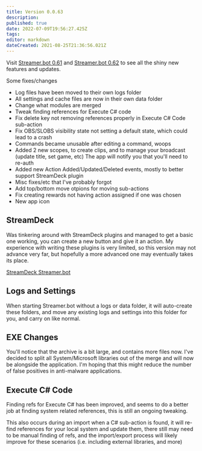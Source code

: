```yaml
---
title: Version 0.0.63
description: 
published: true
date: 2022-07-09T19:56:27.425Z
tags: 
editor: markdown
dateCreated: 2021-08-25T21:36:56.021Z
---
```


Visit [Streamer.bot 0.61](Version-0.61) and [Streamer.bot 0.62](Version-0.62) to see all the shiny new features and updates.

Some fixes/changes

* Log files have been moved to their own logs folder
* All settings and cache files are now in their own data folder
* Change what modules are merged
* Tweak finding references for Execute C# code
* Fix delete key not removing references properly in Execute C# Code sub-action
* Fix OBS/SLOBS visibility state not setting a default state, which could lead to a crash
* Commands became unusable after editing a command, woops
* Added 2 new scopes, to create clips, and to manage your broadcast (update title, set game, etc)  The app will notify you that you'll need to re-auth
* Added new Action Added/Updated/Deleted events, mostly to better support StreamDeck plugin
* Misc fixes/etc that I've probably forgot
* Add top/bottom move otpions for moving sub-actions
* Fix creating rewards not having action assigned if one was chosen
* New app icon

## StreamDeck
Was tinkering around with StreamDeck plugins and managed to get a basic one working, you can create a new button and give it an action.  My experience with writing these plugins is very limited, so this version may not advance very far, but hopefully a more advanced one may eventually takes its place.

[StreamDeck Streamer.bot](https://github.com/nate1280/streamdeck-Streamer.bot)

## Logs and Settings
When starting Streamer.bot without a logs or data folder, it will auto-create these folders, and move any existing logs and settings into this folder for you, and carry on like normal.

## EXE Changes
You'll notice that the archive is a bit large, and contains more files now.  I've decided to split all System/Microsoft libraries out of the merge and will now be alongside the application.  I'm hoping that this might reduce the number of false positives in anti-malware applications.

## Execute C# Code
Finding refs for Execute C# has been improved, and seems to do a better job at finding system related references, this is still an ongoing tweaking.

This also occurs during an import when a C# sub-action is found, it will re-find references for your local system and update them, there still may need to be manual finding of refs, and the import/export process will likely improve for these scenarios (i.e. including external libraries, and more)